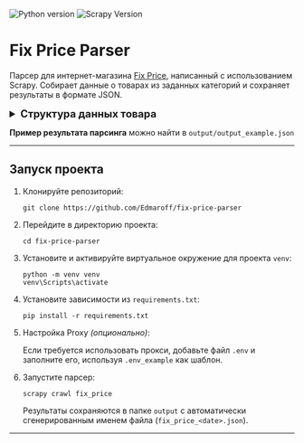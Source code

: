 <img src="https://img.shields.io/badge/python-3.12-blue" alt="Python version"/> <img src="https://img.shields.io/badge/Scrapy-2.11.2-blue" alt="Scrapy Version"/>
<h1>Fix Price Parser</h1>
<p>Парсер для интернет-магазина <a href="https://fix-price.com" target="_blank">Fix Price</a>, написанный с использованием Scrapy. Собирает данные о товарах из заданных категорий и сохраняет результаты в формате JSON.</p>

<details>
  <summary style="font-size: 1.3em;"><b>Структура данных товара</b></summary>
  <pre>
{
    "timestamp": int,               # Дата и время сбора товара в формате timestamp.
    "RPC": "str",                   # Уникальный код товара.
    "url": "str",                   # Ссылка на страницу товара.
    "title": "str",                 # Заголовок/название товара.
    "marketing_tags": ["str"],      # Список маркетинговых тэгов, например ['Популярный', 'Акция'].
    "brand": "str",                 # Бренд товара.
    "section": ["str"],             # Иерархия разделов, например ['Игрушки', 'Интерактивные игрушки'].
    "price_data": {
        "current": float,           # Цена со скидкой, если скидки нет то = original.
        "original": float,          # Оригинальная цена.
        "sale_tag": "str"           # Например: "Скидка 20%".
    },
    "stock": {
        "in_stock": bool,           # Наличие товара в магазине.
        "count": int                # Количество в наличии, если доступно, иначе 0.
    },
    "assets": {
        "main_image": "str",        # Ссылка на основное изображение товара.
        "set_images": ["str"],      # Ссылки на все изображения товара.
        "view360": ["str"],         # Ссылки на изображения в формате 360.
        "video": ["str"]            # Ссылки на видео.
    },
    "metadata": {
        "__description": "str",     # Описание товара.
        "KEY": "str",               # Дополнительные характеристики, например "Цвет", "Объем".
        "KEY": "str"
    },
    "variants": int                 # Количество вариантов товара (например, разные цвета).
}
  </pre>
</details>

<p><strong>Пример результата парсинга</strong> можно найти в <code>output/output_example.json</code></p>

<hr>

<h2>Запуск проекта</h2>
<ol>
  <li>Клонируйте репозиторий:
    <pre><code>git clone https://github.com/Edmaroff/fix-price-parser</code></pre>
  </li>
  <li>Перейдите в директорию проекта:
    <pre><code>cd fix-price-parser</code></pre>
  </li>
  <li>Установите и активируйте виртуальное окружение для проекта <code>venv</code>:
    <pre><code>python -m venv venv
venv\Scripts\activate</code></pre>
  </li>
  <li>Установите зависимости из <code>requirements.txt</code>:
    <pre><code>pip install -r requirements.txt</code></pre>
  </li>
  <li>Настройка Proxy <em>(опционально)</em>:
    <p>Если требуется использовать прокси, добавьте файл <code>.env</code> и заполните его, используя <code>.env_example</code> как шаблон.</p>
  </li>
  <li>Запустите парсер:
    <pre><code>scrapy crawl fix_price</code></pre>
    <p>Результаты сохраняются в папке <code>output</code> с автоматически сгенерированным именем файла (<code>fix_price_&lt;date&gt;.json</code>).</p>
  </li>
</ol>

---